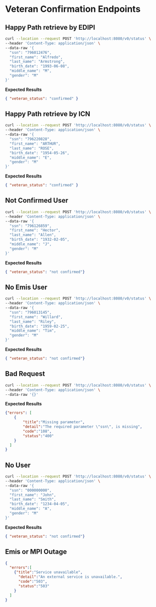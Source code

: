 # Veteran Confirmation Endpoints

## Happy Path retrieve by EDIPI

```bash
curl --location --request POST 'http://localhost:8080/v0/status' \
--header 'Content-Type: application/json' \
--data-raw '{
  "ssn": "796012476",
  "first_name": "Alfredo",
  "last_name": "Armstrong",
  "birth_date": "1993-06-08",
  "middle_name": "M",
  "gender": "M"
}'
```

**Expected Results**

```json
{ "veteran_status": "confirmed" }
```

## Happy Path retrieve by ICN

```bash
curl --location --request POST 'http://localhost:8080/v0/status' \
--header 'Content-Type: application/json' \
--data-raw '{
  "ssn": "796220828",
  "first_name": "ARTHUR",
  "last_name": "ROSE",
  "birth_date": "1954-05-26",
  "middle_name": "E",
  "gender": "M"
}'
```

**Expected Results**

```json
{ "veteran_status": "confirmed" }
```

## Not Confirmed User


```bash
curl --location --request POST 'http://localhost:8080/v0/status' \
--header 'Content-Type: application/json' \
--data-raw '{
  "ssn": "796126859",
  "first_name": "Hector",
  "last_name": "Allen",
  "birth_date": "1932-02-05",
  "middle_name": "J",
  "gender": "M"
}'
```

**Expected Results**

```json
{ "veteran_status": "not confirmed"}
```

## No Emis User

```bash
curl --location --request POST 'http://localhost:8080/v0/status' \
--header 'Content-Type: application/json' \
--data-raw '{
  "ssn": "796013145",
  "first_name": "Willard",
  "last_name": "Riley",
  "birth_date": "1959-02-25",
  "middle_name": "Tim",
  "gender": "M"
}'
```

**Expected Results**

```json
{ "veteran_status": "not confirmed"}
```

## Bad Request

```bash
curl --location --request POST 'http://localhost:8080/v0/status' \
--header 'Content-Type: application/json' \
--data-raw '{}'
```

**Expected Results**

```json
{"errors": [
    {
        "title":"Missing parameter",
        "detail":"The required parameter \"ssn\", is missing",
        "code":"108",
        "status":"400"
    }
  ]
}
```

## No User

```bash
curl --location --request POST 'http://localhost:8080/v0/status' \
--header 'Content-Type: application/json' \
--data-raw '{
  "ssn": "000000000",
  "first_name": "John",
  "last_name": "Smith",
  "birth_date": "1234-04-05",
  "middle_name": "A",
  "gender": "M"
}'
```

**Expected Results**

```json
{ "veteran_status": "not confirmed"}
```

## Emis or MPI Outage

```json
{
  "errors":[
    {"title":"Service unavailable",
      "detail":"An external service is unavailable.",
      "code":"503",
      "status":"503"
    }
  ]
}
```
